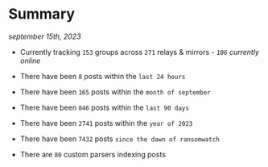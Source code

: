
# Summary
_september 15th, 2023_

- Currently tracking `153` groups across `271` relays & mirrors - _`106` currently online_

- There have been `8` posts within the `last 24 hours`

- There have been `165` posts within the `month of september`

- There have been `846` posts within the `last 90 days`

- There have been `2741` posts within the `year of 2023`

- There have been `7432` posts `since the dawn of ransomwatch`

- There are `80` custom parsers indexing posts
